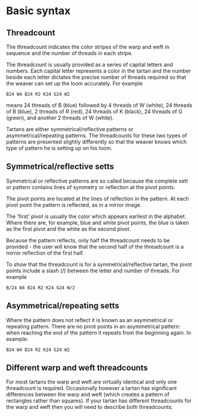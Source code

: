 # Basic syntax

## Threadcount

The threadcount indicates the color stripes of the warp 
and weft in sequence and the number of threads in each 
stripe.
 
The threadcount is usually provided as a series of 
capital letters and numbers. Each capital letter 
represents a color in the tartan and the number 
beside each letter dictates the precise number of 
threads required so that the weaver can set up 
the loom accurately. For example
``` 
B24 W4 B24 R2 K24 G24 W2
``` 
means 24 threads of B (blue) followed by 4 threads of 
W (white), 24 threads of B (blue), 2 threads of 
R (red), 24 threads of K (black), 24 threads of 
G (green), and another 2 threads of W (white).
 
Tartans are either symmetrical/reflective patterns 
or asymmetrical/repeating patterns. The threadcounts 
for these two types of patterns are presented slightly 
differently so that the weaver knows which type of 
pattern he is setting up on his loom.
                   
## Symmetrical/reflective setts
Symmetrical or reflective patterns are so called 
because the complete sett or pattern contains 
lines of symmetry or reflection at the pivot points.

The pivot points are located at the lines of 
reflection in the pattern. At each pivot point 
the pattern is reflected, as in a mirror image.

The 'first' pivot is usually the color which appears 
earliest in the alphabet. Where there are, for example, 
blue and white pivot points, the blue is taken as the 
first pivot and the white as the second pivot.

Because the pattern reflects, only half the threadcount 
needs to be provided - the user will know that the 
second half of the threadcount is a mirror reflection 
of the first half.

To show that the threadcount is for a symmetrical/reflective 
tartan, the pivot points include a slash (/) between 
the letter and number of threads. For example 
```
B/24 W4 B24 R2 K24 G24 W/2
```

## Asymmetrical/repeating setts
Where the pattern does not reflect it is known as 
an asymmetrical or repeating pattern. There are 
no pivot points in an asymmetrical pattern: 
when reaching the end of the pattern it repeats 
from the beginning again. In example:
```
B24 W4 B24 R2 K24 G24 W2
```
   
## Different warp and weft threadcounts
For most tartans the warp and weft are virtually 
identical and only one threadcount is required. 
Occasionally however a tartan has significant 
differences between the warp and weft 
(which creates a pattern of rectangles rather than 
squares). If your tartan has different threadcounts for 
the warp and weft then you will need to describe both 
threadcounts.
